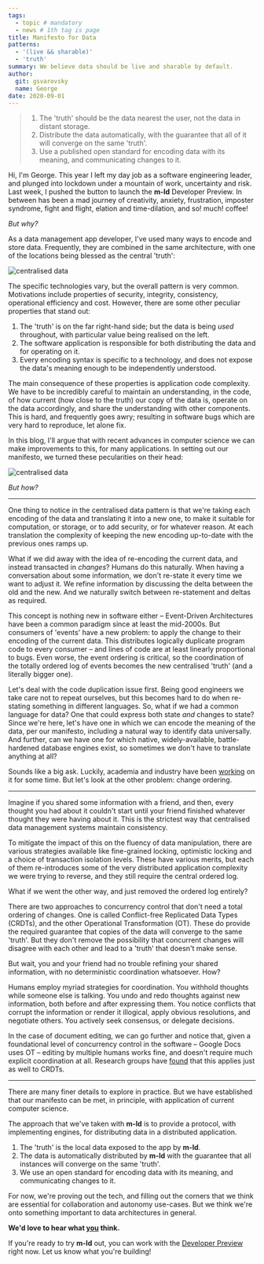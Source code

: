 ```yaml
---
tags:
  - topic # mandatory
  - news # 1th tag is page
title: Manifesto for Data
patterns:
  - '(live && sharable)'
  - 'truth'
summary: We believe data should be live and sharable by default.
author:
  git: gsvarovsky
  name: George
date: 2020-09-01
---
```


> 1. The 'truth' should be the data nearest the user, not the data in distant
>    storage.
> 1. Distribute the data automatically, with the guarantee that all of it will
>    converge on the same 'truth'.
> 1. Use a published open standard for encoding data with its meaning, and
>    communicating changes to it.

Hi, I'm George. This year I left my day job as a software engineering leader,
and plunged into lockdown under a mountain of work, uncertainty and risk. Last
week, I pushed the button to launch the **m-ld** Developer Preview. In between
has been a mad journey of creativity, anxiety, frustration, imposter syndrome,
fight and flight, elation and time-dilation, and so! much! coffee!

*But why?*

As a data management app developer, I've used many ways to encode and store
data. Frequently, they are combined in the same architecture, with one of the
locations being blessed as the central 'truth':

![centralised data](/centralised-data.svg)

The specific technologies vary, but the overall pattern is very common.
Motivations include properties of security, integrity, consistency, operational
efficiency and cost. However, there are some other peculiar properties that
stand out:

1. The 'truth' is on the far right-hand side; but the data is being *used*
   throughout, with particular value being realised on the left.
1. The software application is responsible for both distributing the data and
   for operating on it.
1. Every encoding syntax is specific to a technology, and does not expose the
   data's meaning enough to be independently understood.

The main consequence of these properties is application code complexity. We have
to be incredibly careful to maintain an understanding, in the code, of how
current (how close to the truth) our copy of the data is, operate on the data
accordingly, and share the understanding with other components. This is hard,
and frequently goes awry; resulting in software bugs which are very hard to
reproduce, let alone fix.

In this blog, I'll argue that with recent advances in computer science we can
make improvements to this, for many applications. In setting out our manifesto,
we turned these pecularities on their head:

![centralised data](/live-sharable-data.svg)

*But how?*

---

One thing to notice in the centralised data pattern is that we're taking each
encoding of the data and translating it into a new one, to make it suitable for
computation, or storage, or to add security, or for whatever reason. At each
translation the complexity of keeping the new encoding up-to-date with the
previous ones ramps up.

What if we did away with the idea of re-encoding the current data, and instead
transacted in *changes*? Humans do this naturally. When having a conversation
about some information, we don't re-state it every time we want to adjust it. We
refine information by discussing the delta between the old and the new. And we
naturally switch between re-statement and deltas as required.

This concept is nothing new in software either – Event-Driven Architectures have
been a common paradigm since at least the mid-2000s. But consumers of 'events'
have a new problem: to apply the change to their encoding of the current data.
This distributes logically duplicate program code to every consumer – and lines
of code are at least linearly proportional to bugs. Even worse, the event
ordering is critical, so the coordination of the totally ordered log of events
becomes the new centralised 'truth' (and a literally bigger one).

Let's deal with the code duplication issue first. Being good engineers we take
care not to repeat ourselves, but this becomes hard to do when re-stating
something in different languages. So, what if we had a common language for data?
One that could express both state *and* changes to state? Since we're here,
let's have one in which we can encode the meaning of the data, per our
manifesto, including a natural way to identify data universally. And further,
can we have one for which native, widely-available, battle-hardened database
engines exist, so sometimes we don't have to translate anything at all?

Sounds like a big ask. Luckily, academia and industry have been
[working](https://www.w3.org/RDF/) on it for some time. But let's look at the
other problem: change ordering.

---

Imagine if you shared some information with a friend, and then, every thought
you had about it couldn't start until your friend finished whatever thought they
were having about it. This is the strictest way that centralised data management
systems maintain consistency.

To mitigate the impact of this on the fluency of data manipulation, there are
various strategies available like fine-grained locking, optimistic locking and a
choice of transaction isolation levels. These have various merits, but each of
them re-introduces some of the very distributed application complexity we were
trying to reverse, and they still require the central ordered log.

What if we went the other way, and just removed the ordered log entirely?

There are two approaches to concurrency control that don't need a total ordering
of changes. One is called Conflict-free Replicated Data Types (CRDTs), and the
other Operational Transformation (OT). These do provide the required guarantee
that copies of the data will converge to the same 'truth'. But they don't remove
the possibility that concurrent changes will disagree with each other and lead
to a 'truth' that doesn't make sense.

But wait, you and your friend had no trouble refining your shared information,
with no deterministic coordination whatsoever. How?

Humans employ myriad strategies for coordination. You withhold thoughts while
someone else is talking. You undo and redo thoughts against new information,
both before and after expressing them. You notice conflicts that corrupt the
information or render it illogical, apply obvious resolutions, and negotiate
others. You actively seek consensus, or delegate decisions.

In the case of document editing, we can go further and notice that, given a
foundational level of concurrency control in the software – Google Docs uses OT
– editing by multiple humans works fine, and doesn't require much explicit
coordination at all. Research groups have
[found](https://www.inkandswitch.com/local-first.html#findings) that this
applies just as well to CRDTs.

---

There are many finer details to explore in practice. But we have established
that our manifesto can be met, in principle, with application of current
computer science.

The approach that we've taken with **m-ld** is to provide a protocol, with
implementing engines, for distributing data in a distributed application.

1. The 'truth' is the local data exposed to the app by **m-ld**.
1. The data is automatically distributed by **m-ld** with the guarantee that
   all instances will converge on the same 'truth'.
1. We use an open standard for encoding data with its meaning, and communicating
   changes to it.

For now, we're proving out the tech, and filling out the corners that we think
are essential for collaboration and autonomy use-cases. But we think we're onto
something important to data architectures in general.

**We'd love to hear what [you](/hello/) think.**

If you're ready to try **m-ld** out, you can work with the
[Developer&nbsp;Preview](/doc/) right now. Let us know what you're building!
